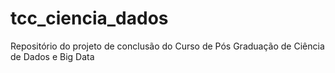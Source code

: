 # tcc_ciencia_dados
Repositório do projeto de conclusão do Curso de Pós Graduação de Ciência de Dados e Big Data
